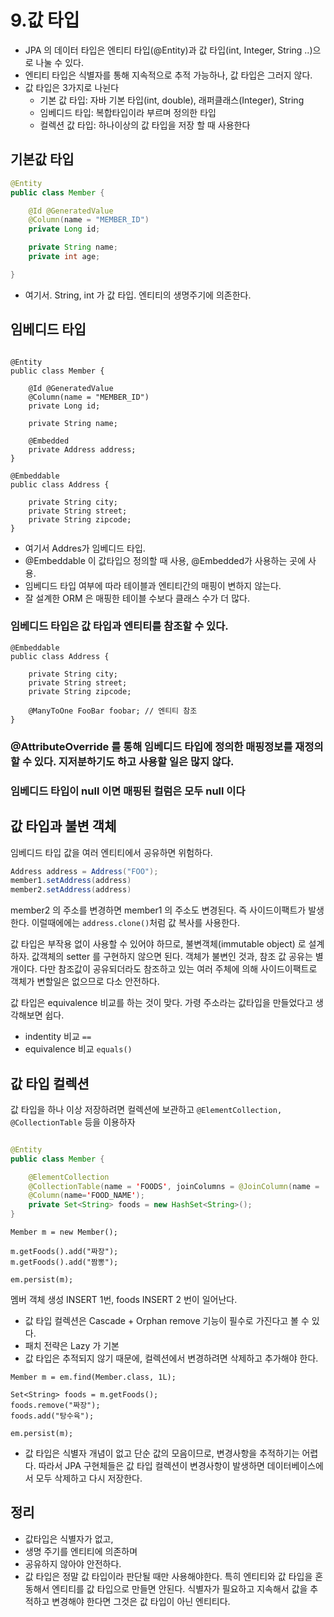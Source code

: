 # 9.값 타입

- JPA 의 데이터 타입은 엔티티 타입(@Entity)과 값 타입(int, Integer, String ..)으로 나눌 수 있다. 
- 엔티티 타입은 식별자를 통해 지속적으로 추적 가능하나, 값 타입은 그러지 않다.
- 값 타입은 3가지로 나뉜다
	- 기본 값 타입: 자바 기본 타입(int, double), 래퍼클래스(Integer), String 
	- 임베디드 타입: 복합타입이라 부르며 정의한 타입
	- 컬렉션 값 타입: 하나이상의 값 타입을 저장 할 때 사용한다

	
## 기본값 타입

```java
@Entity
public class Member {

    @Id @GeneratedValue
    @Column(name = "MEMBER_ID")
    private Long id;

    private String name;
    private int age;

}
```
- 여기서. String, int 가 값 타입. 엔티티의 생명주기에 의존한다.

## 임베디드 타입

```

@Entity
public class Member {

    @Id @GeneratedValue
    @Column(name = "MEMBER_ID")
    private Long id;

    private String name;

    @Embedded
    private Address address;
}

@Embeddable
public class Address {

    private String city;
    private String street;
    private String zipcode;
}
```

- 여기서 Addres가 임베디드 타입.
- @Embeddable 이 값타입으 정의할 때 사용, @Embedded가 사용하는 곳에 사용.
- 임베디드 타입 여부에 따라 테이블과 엔티티간의 매핑이 변하지 않는다.
- 잘 설계한 ORM 은 매핑한 테이블 수보다 클래스 수가 더 많다.



### 임베디드 타입은 값 타입과 엔티티를 참조할 수 있다.

```
@Embeddable
public class Address {

    private String city;
    private String street;
    private String zipcode;
    
    @ManyToOne FooBar foobar; // 엔티티 참조
}
```

### @AttributeOverride 를 통해 임베디드 타입에 정의한 매핑정보를 재정의 할 수 있다. 지저분하기도 하고 사용할 일은 많지 않다.

### 임베디드 타입이 null 이면 매핑된 컬럼은 모두 null 이다

## 값 타입과 불변 객체
임베디드 타입 값을 여러 엔티티에서 공유하면 위험하다.

```java
Address address = Address("FOO");
member1.setAddress(address)
member2.setAddress(address)
```

member2 의 주소를 변경하면 member1 의 주소도 변경된다. 즉 사이드이팩트가 발생한다. 이럴때에에는 `address.clone()`처럼 값 복사를 사용한다.

값 타입은 부작용 없이 사용할 수 있어야 하므로, 불변객체(immutable object) 로 설계하자. 값객체의 setter 를 구현하지 않으면 된다. 객체가 불변인 것과, 참조 값 공유는 별개이다. 다만 참조값이 공유되더라도 참조하고 있는 여러 주체에 의해 사이드이팩트로 객체가 변할일은 없으므로 다소 안전하다.

값 타입은 equivalence 비교를 하는 것이 맞다. 가령 주소라는 값타입을 만들었다고 생각해보면 쉽다.
- indentity 비교 `==`
- equivalence 비교 `equals()`

## 값 타입 컬렉션
값 타입을 하나 이상 저장하려면 컬렉션에 보관하고 `@ElementCollection, @CollectionTable` 등을 이용하자

```java

@Entity
public class Member {

	@ElementCollection
	@CollectionTable(name = 'FOODS', joinColumns = @JoinColumn(name = 'MEMBER_ID'))
	@Column(name='FOOD_NAME');
	private Set<String> foods = new HashSet<String>();
}
```

```
Member m = new Member();

m.getFoods().add("짜장");
m.getFoods().add("짬뽕");

em.persist(m);
```
멤버 객체 생성 INSERT 1번, foods INSERT 2 번이 일어난다.

- 값 타입 컬렉션은 Cascade + Orphan remove 기능이 필수로 가진다고 볼 수 있다.
- 패치 전략은 Lazy 가 기본
- 값 타입은 추적되지 않기 때문에, 컬렉션에서 변경하려면 삭제하고 추가해야 한다.


```
Member m = em.find(Member.class, 1L);

Set<String> foods = m.getFoods();
foods.remove("짜장");
foods.add("탕수육");

em.persist(m);
```

- 값 타입은 식별자 개념이 없고 단순 값의 모음이므로, 변경사항을 추적하기는 어렵다. 따라서 JPA 구현체들은 값 타입 컬렉션이 변경사항이 발생하면 데이터베이스에서 모두 삭제하고 다시 저장한다.

## 정리

- 값타입은 식별자가 없고,
- 생명 주기를 엔티티에 의존하며
- 공유하지 않아야 안전하다.
- 값 타입은 정말 값 타입이라 판단될 때만 사용해야한다. 특히 엔티티와 값 타입을 혼동해서 엔티티를 값 타입으로 만들면 안된다. 식별자가 필요하고 지속해서 값을 추적하고 변경해야 한다면 그것은 값 타입이 아닌 엔티티다.
